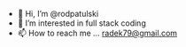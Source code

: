 - 👋 Hi, I’m @rodpatulski
- 👀 I’m interested in full stack coding 
- 📫 How to reach me ... radek79@gmail.com

<!---
rodpatulski/rodpatulski is a ✨ special ✨ repository because its `README.md` (this file) appears on your GitHub profile.
You can click the Preview link to take a look at your changes.
--->
